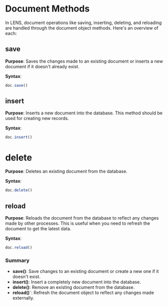 # Document Methods

In LENS, document operations like saving, inserting, deleting, and reloading are handled through the document object methods. Here's an overview of each:

## save

**Purpose**: Saves the changes made to an existing document or inserts a new document if it doesn't already exist.

**Syntax**:
``` javascript
doc.save()
```
## insert
**Purpose**: Inserts a new document into the database. This method should be used for creating new records.

**Syntax**:
``` javascript
doc.insert()
```
# delete
**Purpose**: Deletes an existing document from the database.

**Syntax**:
``` javascript
doc.delete()
```

## reload
**Purpose**: Reloads the document from the database to reflect any changes made by other processes. This is useful when you need to refresh the document to get the latest data.

**Syntax**:
```javascript
doc.reload()
```
### Summary

-   **save()**: Save changes to an existing document or create a new one if it doesn't exist.
-   **insert()**: Insert a completely new document into the database.
-   **delete()**: Remove an existing document from the database.
-   **reload()`**: Refresh the document object to reflect any changes made externally.
<!--stackedit_data:
eyJoaXN0b3J5IjpbLTMzOTQwMzY3XX0=
-->